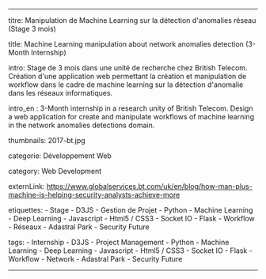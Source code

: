 ---

titre: Manipulation de Machine Learning sur la détection d'anomalies réseau (Stage 3 mois)

title: Machine Learning manipulation about network anomalies detection (3-Month Internship)

intro: Stage de 3 mois dans une unité de recherche chez British Telecom. Création d'une application web permettant la création et manipulation de workflow dans le cadre de machine learning sur la détection d'anomalie dans les réseaux informatiques.

intro_en : 3-Month internship in a research unity of British Telecom. Design a web application for create and manipulate workflows of machine learning in the network anomalies detections domain.

thumbnails: 2017-bt.jpg

categorie: Développement Web

category: Web Development

externLink: https://www.globalservices.bt.com/uk/en/blog/how-man-plus-machine-is-helping-security-analysts-achieve-more

etiquettes:
    - Stage
    - D3JS
    - Gestion de Projet
    - Python
    - Machine Learning
    - Deep Learning
    - Javascript
    - Html5 / CSS3
    - Socket IO
    - Flask
    - Workflow
    - Réseaux
    - Adastral Park
    - Security Future

tags:
    - Internship
    - D3JS
    - Project Management
    - Python
    - Machine Learning
    - Deep Learning
    - Javascript
    - Html5 / CSS3
    - Socket IO
    - Flask
    - Workflow
    - Network
    - Adastral Park
    - Security Future

---
